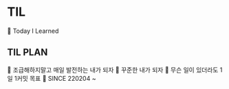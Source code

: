 # TIL
:rocket: Today I Learned

## TIL PLAN
:small_orange_diamond: 조급해하지말고 매일 발전하는 내가 되자
:small_blue_diamond: 꾸준한 내가 되자
:small_orange_diamond: 무슨 일이 있더라도 1일 1커밋 목표
:small_blue_diamond: SINCE 220204 ~
